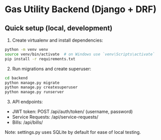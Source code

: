 # Gas Utility Backend (Django + DRF)

## Quick setup (local, development)

1. Create virtualenv and install dependencies:
```bash
python -m venv venv
source venv/bin/activate  # on Windows use `venv\Scripts\activate`
pip install -r requirements.txt
```

2. Run migrations and create superuser:
```bash
cd backend
python manage.py migrate
python manage.py createsuperuser
python manage.py runserver
```

3. API endpoints:
- JWT token: POST /api/auth/token/  (username, password)
- Service Requests: /api/service-requests/
- Bills: /api/bills/

Note: settings.py uses SQLite by default for ease of local testing.

